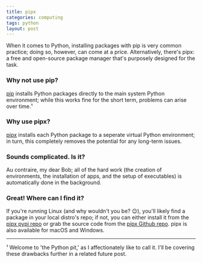 ```yaml
---
title: pipx
categories: computing
tags: python
layout: post
---
```


When it comes to Python, installing packages with pip is very common practice; doing so, however, can come at a price. Alternatively, there's pipx: a free and open-source package manager that's purposely designed for the task.

### Why not use pip? ###

[pip](https://pip.pypa.io/en/stable/) installs Python packages directly to the main system Python environment; while this works fine for the short term, problems can arise over time.¹ 

### Why use pipx? ###

[pipx](https://pypa.github.io/pipx/) installs each Python package to a seperate virtual Python environment; in turn, this completely removes the potential for any long-term issues. 

### Sounds complicated. Is it? ###

Au contraire, my dear Bob; all of the hard work (the creation of environments, the installation of apps, and the setup of executables) is automatically done in the background.

### Great! Where can I find it? ### 

If you're running Linux (and why wouldn't you be? 😉), you'll likely find a package in your local distro's repo; if not, you can either install it from the [pipx pypi repo](https://pypi.org/project/pipx/) or grab the source code from the [pipx Github repo](https://github.com/pypa/pipx). pipx is also available for macOS and Windows.

---

¹ Welcome to 'the Python pit,' as I affectionately like to call it. I'll be covering these drawbacks further in a related future post.



